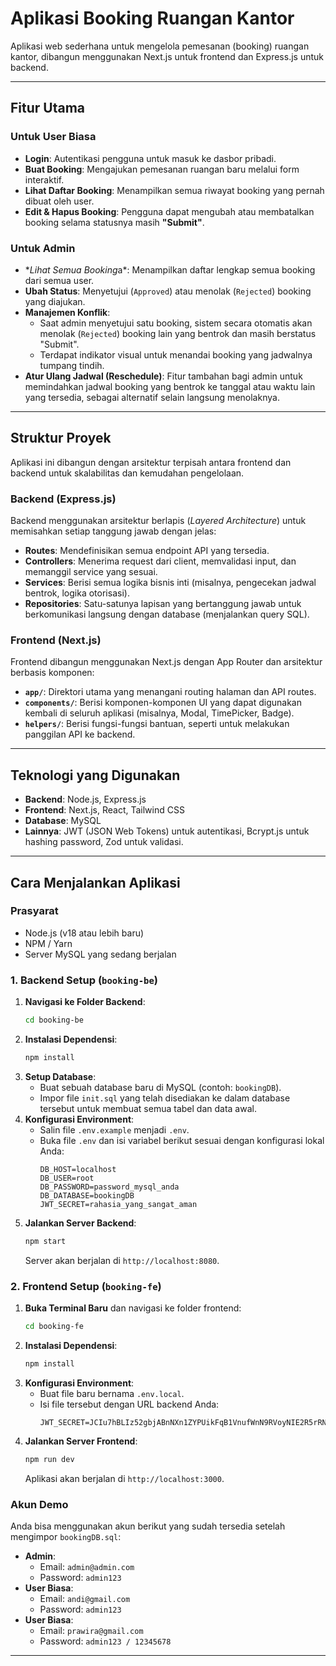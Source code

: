# Aplikasi Booking Ruangan Kantor

Aplikasi web sederhana untuk mengelola pemesanan (booking) ruangan kantor, dibangun menggunakan Next.js untuk frontend dan Express.js untuk backend.

---

## Fitur Utama

### Untuk User Biasa

- **Login**: Autentikasi pengguna untuk masuk ke dasbor pribadi.
- **Buat Booking**: Mengajukan pemesanan ruangan baru melalui form interaktif.
- **Lihat Daftar Booking**: Menampilkan semua riwayat booking yang pernah dibuat oleh user.
- **Edit & Hapus Booking**: Pengguna dapat mengubah atau membatalkan booking selama statusnya masih **"Submit"**.

### Untuk Admin

- \**Lihat Semua Booking*a\*: Menampilkan daftar lengkap semua booking dari semua user.
- **Ubah Status**: Menyetujui (`Approved`) atau menolak (`Rejected`) booking yang diajukan.
- **Manajemen Konflik**:
  - Saat admin menyetujui satu booking, sistem secara otomatis akan menolak (`Rejected`) booking lain yang bentrok dan masih berstatus "Submit".
  - Terdapat indikator visual untuk menandai booking yang jadwalnya tumpang tindih.
- **Atur Ulang Jadwal (Reschedule)**: Fitur tambahan bagi admin untuk memindahkan jadwal booking yang bentrok ke tanggal atau waktu lain yang tersedia, sebagai alternatif selain langsung menolaknya.

---

## Struktur Proyek

Aplikasi ini dibangun dengan arsitektur terpisah antara frontend dan backend untuk skalabilitas dan kemudahan pengelolaan.

### Backend (Express.js)

Backend menggunakan arsitektur berlapis (_Layered Architecture_) untuk memisahkan setiap tanggung jawab dengan jelas:

- **Routes**: Mendefinisikan semua endpoint API yang tersedia.
- **Controllers**: Menerima request dari client, memvalidasi input, dan memanggil service yang sesuai.
- **Services**: Berisi semua logika bisnis inti (misalnya, pengecekan jadwal bentrok, logika otorisasi).
- **Repositories**: Satu-satunya lapisan yang bertanggung jawab untuk berkomunikasi langsung dengan database (menjalankan query SQL).

### Frontend (Next.js)

Frontend dibangun menggunakan Next.js dengan App Router dan arsitektur berbasis komponen:

- **`app/`**: Direktori utama yang menangani routing halaman dan API routes.
- **`components/`**: Berisi komponen-komponen UI yang dapat digunakan kembali di seluruh aplikasi (misalnya, Modal, TimePicker, Badge).
- **`helpers/`**: Berisi fungsi-fungsi bantuan, seperti untuk melakukan panggilan API ke backend.

---

## Teknologi yang Digunakan

- **Backend**: Node.js, Express.js
- **Frontend**: Next.js, React, Tailwind CSS
- **Database**: MySQL
- **Lainnya**: JWT (JSON Web Tokens) untuk autentikasi, Bcrypt.js untuk hashing password, Zod untuk validasi.

---

## Cara Menjalankan Aplikasi

### Prasyarat

- Node.js (v18 atau lebih baru)
- NPM / Yarn
- Server MySQL yang sedang berjalan

### 1. Backend Setup (`booking-be`)

1.  **Navigasi ke Folder Backend**:
    ```bash
    cd booking-be
    ```
2.  **Instalasi Dependensi**:
    ```bash
    npm install
    ```
3.  **Setup Database**:
    - Buat sebuah database baru di MySQL (contoh: `bookingDB`).
    - Impor file `init.sql` yang telah disediakan ke dalam database tersebut untuk membuat semua tabel dan data awal.
4.  **Konfigurasi Environment**:
    - Salin file `.env.example` menjadi `.env`.
    - Buka file `.env` dan isi variabel berikut sesuai dengan konfigurasi lokal Anda:
      ```
      DB_HOST=localhost
      DB_USER=root
      DB_PASSWORD=password_mysql_anda
      DB_DATABASE=bookingDB
      JWT_SECRET=rahasia_yang_sangat_aman
      ```
5.  **Jalankan Server Backend**:
    ```bash
    npm start
    ```
    Server akan berjalan di `http://localhost:8080`.

### 2. Frontend Setup (`booking-fe`)

1.  **Buka Terminal Baru** dan navigasi ke folder frontend:
    ```bash
    cd booking-fe
    ```
2.  **Instalasi Dependensi**:
    ```bash
    npm install
    ```
3.  **Konfigurasi Environment**:
    - Buat file baru bernama `.env.local`.
    - Isi file tersebut dengan URL backend Anda:
      ```
      JWT_SECRET=JCIu7hBLIz52gbjABnNXn1ZYPUikFqB1VnufWnN9RVoyNIE2R5rRNKZQoLGM4Af2
      ```
4.  **Jalankan Server Frontend**:
    ```bash
    npm run dev
    ```
    Aplikasi akan berjalan di `http://localhost:3000`.

### Akun Demo

Anda bisa menggunakan akun berikut yang sudah tersedia setelah mengimpor `bookingDB.sql`:

- **Admin**:
  - Email: `admin@admin.com`
  - Password: `admin123`
- **User Biasa**:
  - Email: `andi@gmail.com`
  - Password: `admin123`
- **User Biasa**:
  - Email: `prawira@gmail.com`
  - Password: `admin123 / 12345678`

---

